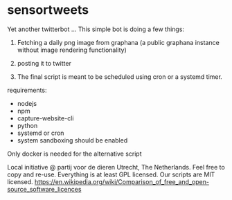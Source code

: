 # sensortweets

Yet another twitterbot ... This simple bot is doing a few things:

1. Fetching a daily png image from graphana (a public graphana instance without image rendering functionality)

2. posting it to twitter

3. The final script is meant to be scheduled using cron or a systemd timer.

requirements:
- nodejs
- npm
- capture-website-cli
- python
- systemd or cron
- system sandboxing should be enabled

Only docker is needed for the alternative script 

Local initiative @ partij voor de dieren Utrecht, The Netherlands. 
Feel free to copy and re-use. Everything is at least GPL licensed. Our scripts are MIT licensed.
https://en.wikipedia.org/wiki/Comparison_of_free_and_open-source_software_licences
